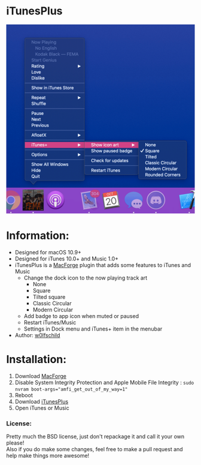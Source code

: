 # iTunesPlus

![preview](Media/01.png) 

# Information:

- Designed for macOS 10.9+
- Designed for iTunes 10.0+ and Music 1.0+
- iTunesPlus is a [MacForge](https://github.com/w0lfschild/MacForge) plugin that adds some features to iTunes and Music
    - Change the dock icon to the now playing track art
        - None
        - Square
        - Tilted square
        - Classic Circular
        - Modern Circular
    - Add badge to app icon when muted or paused
    - Restart iTunes/Music
    - Settings in Dock menu and iTunes+ item in the menubar
- Author: [w0lfschild](https://github.com/w0lfschild)

# Installation:

1. Download [MacForge](https://github.com/w0lfschild/app_updates/raw/master/MacForge/MacForge.zip)
2. Disable System Integrity Protection and Apple Mobile File Integrity : `sudo nvram boot-args="amfi_get_out_of_my_way=1"`
3. Reboot
4. Download [iTunesPlus](https://github.com/w0lfschild/iTunesPlus/raw/master/build/iTunesPlus.bundle.zip)
5. Open iTunes or Music

### License:
Pretty much the BSD license, just don't repackage it and call it your own please!    
Also if you do make some changes, feel free to make a pull request and help make things more awesome!
